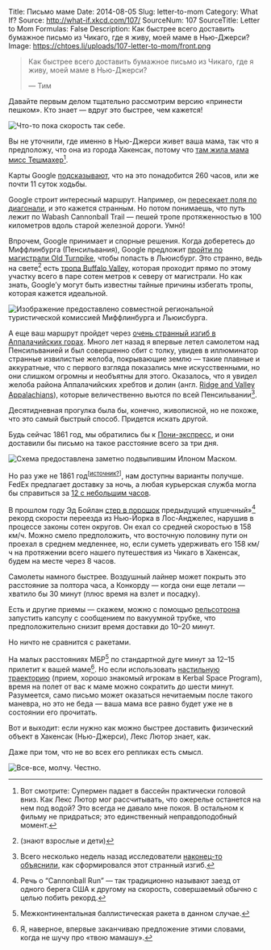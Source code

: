 Title: Письмо маме
Date: 2014-08-05
Slug: letter-to-mom
Category: What If?
Source: http://what-if.xkcd.com/107/
SourceNum: 107
SourceTitle: Letter to Mom
Formulas: False
Description: Как быстрее всего доставить бумажное письмо из Чикаго, где я живу, моей маме в Нью-Джерси?
Image: https://chtoes.li/uploads/107-letter-to-mom/front.png

> Как быстрее всего доставить бумажное письмо из Чикаго, где я живу, моей маме в Нью-Джерси?
>
> — Тим

Давайте первым делом тщательно рассмотрим версию «принести пешком». Кто знает — вдруг это быстрее, чем кажется!

![](/uploads/107-letter-to-mom/walk.png "Что-то пока скорость так себе.")

Вы не уточнили, где именно в Нью-Джерси живет ваша мама, так что я предположу, что она из города Хакенсак, потому что [там жила мама мисс Тешмахер](https://www.youtube.com/watch?v=uN-tonQMgHc)[^1].

[^1]: Вот смотрите: Супермен падает в бассейн практически головой вниз. Как Лекс Лютор мог рассчитывать, что ожерелье останется на нем под водой? Это всегда не давало мне покоя. В остальном к фильму не придраться; это единственный неправдоподобный момент.

Карты Google [подсказывают](https://www.google.com/maps/dir/Chicago,+IL/Hackensack,+NJ/@41.009593,-89.6628229,5z/data=!4m19!4m18!1m10!1m1!1s0x880e2c3cd0f4cbed:0xafe0a6ad09c0c000!2m2!1d-87.6297982!2d41.8781136!3m4!1m2!1d-80.6378602!2d41.237811!3s0x8833dd49a12b0ac9:0x2efab33dfb2087f6!1m5!1m1!1s0x89c2fa1bb7efde49:0x420aad8868dd16d7!2m2!1d-74.0434736!2d40.8859325!3e2), что на это понадобится 260 часов, или же почти 11 суток ходьбы.

Google строит интересный маршрут. Например, он [пересекает поля по диагонали](https://www.google.com/maps/dir/Chicago,+IL/Hackensack,+NJ/@41.5606636,-84.2575496,13z/data=!4m19!4m18!1m10!1m1!1s0x880e2c3cd0f4cbed:0xafe0a6ad09c0c000!2m2!1d-87.6297982!2d41.8781136!3m4!1m2!1d-80.6378602!2d41.237811!3s0x8833dd49a12b0ac9:0x2efab33dfb2087f6!1m5!1m1!1s0x89c2fa1bb7efde49:0x420aad8868dd16d7!2m2!1d-74.0434736!2d40.8859325!3e2), и это кажется странным. Но потом понимаешь, что путь лежит по Wabash Cannonball Trail — пешей тропе протяженностью в 100 километров вдоль старой железной дороги. Умнó!

Впрочем, Google принимает и спорные решения. Когда доберетесь до Миффлинбурга (Пенсильвания), Google предложит [пройти по магистрали Old Turnpike](https://www.google.com/maps/dir/Chicago,+IL/Hackensack,+NJ/@40.9449167,-76.9704374,16535m/data=!3m1!1e3!4m19!4m18!1m10!1m1!1s0x880e2c3cd0f4cbed:0xafe0a6ad09c0c000!2m2!1d-87.6297982!2d41.8781136!3m4!1m2!1d-80.6378602!2d41.237811!3s0x8833dd49a12b0ac9:0x2efab33dfb2087f6!1m5!1m1!1s0x89c2fa1bb7efde49:0x420aad8868dd16d7!2m2!1d-74.0434736!2d40.8859325!3e2), чтобы попасть в Льюисбург. Это странно, ведь на свете[^2] есть [тропа Buffalo Valley](http://www.bvrt.org/), которая проходит прямо по этому участку всего в паре сотен метров к северу от магистрали. Но как знать, Google’у могут быть известны тайные причины избегать тропы, которая кажется идеальной.

[^2]: (знают взрослые и дети)

![](/uploads/107-letter-to-mom/ghosts_ru.png "Изображение предоставлено совместной региональной туристической комиссией Миффлинбурга и Льюисбурга.")

А еще ваш маршрут пройдет через [очень странный изгиб в Аппалачийских горах](https://www.google.com/maps/dir/Chicago,+IL/Hackensack,+NJ/@40.5625025,-77.4214882,128819m/data=!3m1!1e3!4m14!4m13!1m5!1m1!1s0x880e2c3cd0f4cbed:0xafe0a6ad09c0c000!2m2!1d-87.6297982!2d41.8781136!1m5!1m1!1s0x89c2fa1bb7efde49:0x420aad8868dd16d7!2m2!1d-74.0434736!2d40.8859325!3e2). Много лет назад я впервые летел самолетом над Пенсильванией и был совершенно сбит с толку, увидев в иллюминатор странные извилистые желоба, покрывающие землю — такие плавные и аккуратные, что с первого взгляда показались мне искусственными, но они слишком огромны и необъятны для этого. Оказалось, что я увидел желоба района Аппалачийских хребтов и долин (англ. [Ridge and Valley Appalachians](https://en.wikipedia.org/wiki/Ridge-and-Valley_Appalachians)), которые величественно вьются по всей Пенсильвании[^3].

[^3]: Всего несколько недель назад исследователи [наконец-то объяснили](http://www.rochester.edu/newscenter/the-bend-in-the-appalachian-mountain-chain-is-finally-explained/), как сформировался этот странный изгиб.

Десятидневная прогулка была бы, конечно, живописной, но не похоже, что это самый быстрый способ. Придется искать другой.

Будь сейчас 1861 год, мы обратились бы к [Пони-экспресс](https://ru.wikipedia.org/wiki/Пони-экспресс), и они доставили бы письмо на такое расстояние всего за три дня.

![](/uploads/107-letter-to-mom/elon_ru.png "Схема предоставлена заметно подвыпившим Илоном Маском.")

Но раз уже не 1861 год<sup>[[источник?](http://ru.wikipedia.org/wiki/Ионный_источник)]</sup>, нам доступны варианты получше. FedEx предлагает доставку за ночь, а любая курьерская служба могла бы справиться за [12 с небольшим часов](https://www.google.com/maps/dir/Chicago,+IL/Hackensack,+NJ/@40.5788184,-89.6721228,5z/data=!3m1!4b1!4m14!4m13!1m5!1m1!1s0x880e2c3cd0f4cbed:0xafe0a6ad09c0c000!2m2!1d-87.6297982!2d41.8781136!1m5!1m1!1s0x89c2fa1bb7efde49:0x420aad8868dd16d7!2m2!1d-74.0434736!2d40.8859325!3e0).

В прошлом году Эд Бойлан [стер в порошок](http://jalopnik.com/meet-the-guy-who-drove-across-the-u-s-in-a-record-28-h-1454092837) предыдущий «пушечный»[^4] рекорд скорости переезда из Нью-Йорка в Лос-Анджелес, нарушив в процессе законы сотен округов. Он ехал со средней скоростью в 158 км/ч. Можно смело предположить, что восточную половину пути он проехал в среднем медленнее, но, если суметь удерживать его 158 км/ч на протяжении всего нашего путешествия из Чикаго в Хакенсак, будем на месте через 8 часов.

[^4]: Речь о “Cannonball Run” — так традиционно называют заезд от одного берега США к другому на скорость, совершаемый обычно с целью побить рекорд.

Самолеты намного быстрее. Воздушный лайнер может покрыть это расстояние за полтора часа, а Конкорду — когда они еще летали — хватило бы 30 минут (плюс время на взлет и посадку).

Есть и другие приемы — скажем, можно с помощью [рельсотрона](http://www.popsci.com/technology/article/2010-12/video-new-navy-railgun-test-sets-new-record-launching-metal-bullet-mach-7-speeds) запустить капсулу с сообщением по вакуумной трубке, что предположительно снизит время доставки до 10–20 минут.

Но ничто не сравнится с ракетами.

На малых расстояниях МБР[^5] по стандартной дуге минут за 12–15 прилетит к вашей маме[^6]. Но если использовать [настильную траекторию](https://www.princeton.edu/sgs/publications/sgs/pdf/3_1-2gronlund.pdf) (прием, хорошо знакомый игрокам в Kerbal Space Program), время на полет от вас к маме можно сократить до шести минут. Разумеется, само письмо может оказаться нечитаемым после такого маневра, но это не беда — ваша мама все равно будет уже не в состоянии его прочитать.

[^5]: Межконтинентальная баллистическая ракета в данном случае.
[^6]: Я, наверное, впервые заканчиваю предложение этими словами, когда не шучу про «твою мамашу».

Вот и выходит: если нужно как можно быстрее доставить физический объект в Хакенсак (Нью-Джерси), Лекс Лютор знает, как.

Даже при том, что не во всех его репликах есть смысл.

![](/uploads/107-letter-to-mom/lex_ru.png "Все-все, молчу. Честно.")
